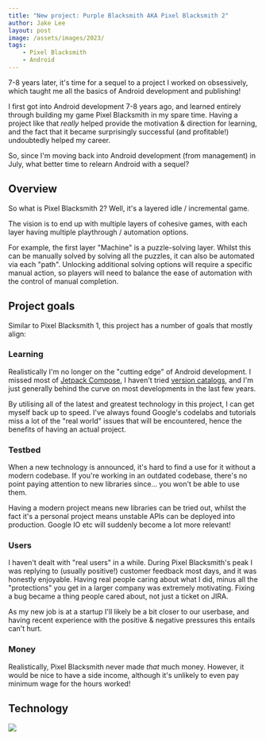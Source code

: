 ```yaml
---
title: "New project: Purple Blacksmith AKA Pixel Blacksmith 2"
author: Jake Lee
layout: post
image: /assets/images/2023/
tags:
    - Pixel Blacksmith
    - Android
---
```


7-8 years later, it's time for a sequel to a project I worked on obsessively, which taught me all the basics of Android development and publishing!

I first got into Android development 7-8 years ago, and learned entirely through building my game Pixel Blacksmith in my spare time. Having a project like that *really* helped provide the motivation & direction for learning, and the fact that it became surprisingly successful (and profitable!) undoubtedly helped my career.

So, since I'm moving back into Android development (from management) in July, what better time to relearn Android with a sequel?

## Overview

So what is Pixel Blacksmith 2? Well, it's a layered idle / incremental game.

The vision is to end up with multiple layers of cohesive games, with each layer having multiple playthrough / automation options.

For example, the first layer "Machine" is a puzzle-solving layer. Whilst this can be manually solved by solving all the puzzles, it can also be automated via each "path". Unlocking additional solving options will require a specific manual action, so players will need to balance the ease of automation with the control of manual completion.

## Project goals

Similar to Pixel Blacksmith 1, this project has a number of goals that mostly align:

### Learning

Realistically I'm no longer on the "cutting edge" of Android development. I missed most of [Jetpack Compose](https://developer.android.com/jetpack/compose), I haven't tried [version catalogs](https://developer.android.com/build/migrate-to-catalogs), and I'm just generally behind the curve on most developments in the last few years.

By utilising all of the latest and greatest technology in this project, I can get myself back up to speed. I've always found Google's codelabs and tutorials miss a lot of the "real world" issues that will be encountered, hence the benefits of having an actual project.

### Testbed

When a new technology is announced, it's hard to find a use for it without a modern codebase. If you're working in an outdated codebase, there's no point paying attention to new libraries since... you won't be able to use them. 

Having a modern project means new libraries can be tried out, whilst the fact it's a personal project means unstable APIs can be deployed into production. Google IO etc will suddenly become a lot more relevant!

### Users

I haven't dealt with "real users" in a while. During Pixel Blacksmith's peak I was replying to (usually positive!) customer feedback most days, and it was honestly enjoyable. Having real people caring about what I did, minus all the "protections" you get in a larger company was extremely motivating. Fixing a bug became a thing people cared about, not just a ticket on JIRA.

As my new job is at a startup I'll likely be a bit closer to our userbase, and having recent experience with the positive & negative pressures this entails can't hurt. 

### Money

Realistically, Pixel Blacksmith never made *that* much money. However, it would be nice to have a side income, although it's unlikely to even pay minimum wage for the hours worked!

## Technology

[![](/assets/images/2023/example-thumbnail.png)](/assets/images/2023/example.png)